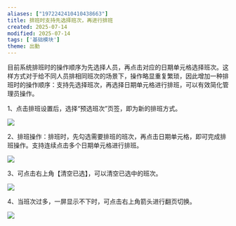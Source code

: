 ```yaml
---
aliases: ["1972242410410438663"]
title: 排班时支持先选择班次，再进行排班
created: 2025-07-14
modified: 2025-07-14
tags: ['基础模块']
theme: 出勤
---
```


目前系统排班时的操作顺序为先选择人员，再点击对应的日期单元格选择班次。这样方式对于给不同人员排相同班次的场景下，操作略显重复繁琐，因此增加一种排班时的操作顺序：支持先选择班次，再选择日期单元格进行排班，可以有效简化管理员操作。

1、点击排班设置后，选择“预选班次”页签，即为新的排班方式。

![](fcd81e12bcf23804c4f2dbf51d5dd908.jpg)

2、排班操作：排班时，先勾选需要排班的班次，再点击日期单元格，即可完成排班操作。支持连续点击多个日期单元格进行排班。

![](0997caf9e10fd434b07529775fdb3781.jpg)

3、可点击右上角【清空已选】，可以清空已选中的班次。

![](d8de685af5a4d8a908dd87eb4f774789.jpg)

4、当班次过多，一屏显示不下时，可点击右上角箭头进行翻页切换。

![](326a2597714a14e9ab27c33b62592660.jpg)